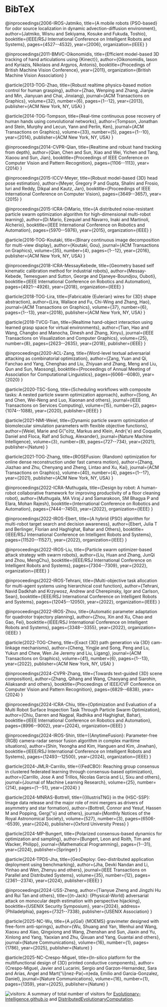 # BibTeX

@inproceedings{2006-IROS-Jatmiko,
  title={A mobile robots {PSO-based} for odor source localization in dynamic advection-diffusion environment},
  author={Jatmiko, Wisnu and Sekiyama, Kosuke and Fukuda, Toshio},
  booktitle={IEEE/RSJ International Conference on Intelligent Robots and Systems},
  pages={4527--4532},
  year={2006},
  organization={IEEE}
}

@inproceedings{2011-BMVC-Oikonomidis,
  title={Efficient model-based 3D tracking of hand articulations using {Kinect}},
  author={Oikonomidis, Iason and Kyriazis, Nikolaos and Argyros, Antonis},
  booktitle={Procedings of British Machine Vision Conference},
  year={2011},
  organization={British Machine Vision Association}
}

@article{2013-TOG-Zhao,
  title={Robust realtime physics-based motion control for human grasping},
  author={Zhao, Wenping and Zhang, Jianjie and Min, Jianyuan and Chai, Jinxiang},
  journal={ACM Transactions on Graphics},
  volume={32},
  number={6},
  pages={1--12},
  year={2013},
  publisher={ACM New York, NY, USA}
}

@article{2014-TOG-Tompson,
  title={Real-time continuous pose recovery of human hands using convolutional networks},
  author={Tompson, Jonathan and Stein, Murphy and Lecun, Yann and Perlin, Ken},
  journal={ACM Transactions on Graphics},
  volume={33},
  number={5},
  pages={1--10},
  year={2014},
  publisher={ACM New York, NY, USA}
}

@inproceedings{2014-CVPR-Qian,
  title={Realtime and robust hand tracking from depth},
  author={Qian, Chen and Sun, Xiao and Wei, Yichen and Tang, Xiaoou and Sun, Jian},
  booktitle={Proceedings of IEEE Conference on Computer Vision and Pattern Recognition},
  pages={1106--1113},
  year={2014}
}

@inproceedings{2015-ICCV-Meyer,
  title={Robust model-based {3D} head pose estimation},
  author={Meyer, Gregory P and Gupta, Shalini and Frosio, Iuri and Reddy, Dikpal and Kautz, Jan},
  booktitle={Proceedings of IEEE International Conference on Computer Vision},
  pages={3649--3657},
  year={2015}
}

@inproceedings{2015-ICRA-DiMario,
  title={A distributed noise-resistant particle swarm optimization algorithm for high-dimensional multi-robot learning},
  author={Di Mario, Ezequiel and Navarro, Inaki and Martinoli, Alcherio},
  booktitle={IEEE International Conference on Robotics and Automation},
  pages={5970--5976},
  year={2015},
  organization={IEEE}
}

@article{2016-TOG-Koutaki,
  title={Binary continuous image decomposition for multi-view display},
  author={Koutaki, Gou},
  journal={ACM Transactions on Graphics},
  volume={35},
  number={4},
  pages={1--12},
  year={2016},
  publisher={ACM New York, NY, USA}
}

@inproceedings{2018-ICRA-MessayKebede,
  title={Geometry based self kinematic calibration method for industrial robots},
  author={Messay-Kebede, Temesguen and Sutton, George and Djaneye-Boundjou, Ouboti},
  booktitle={IEEE International Conference on Robotics and Automation},
  pages={4921--4926},
  year={2018},
  organization={IEEE}
}

@article{2018-TOG-Lira,
  title={Fabricable {Eulerian} wires for {3D} shape abstraction},
  author={Lira, Wallace and Fu, Chi-Wing and Zhang, Hao},
  journal={ACM Transactions on Graphics},
  volume={37},
  number={6},
  pages={1--13},
  year={2018},
  publisher={ACM New York, NY, USA}
}

@article{2018-TVCG-Tian,
  title={Realtime hand-object interaction using learned grasp space for virtual environments},
  author={Tian, Hao and Wang, Changbo and Manocha, Dinesh and Zhang, Xinyu},
  journal={IEEE Transactions on Visualization and Computer Graphics},
  volume={25},
  number={8},
  pages={2623--2635},
  year={2018},
  publisher={IEEE}
}

@inproceedings{2020-ACL-Zang,
  title={Word-level textual adversarial attacking as combinatorial optimization},
  author={Zang, Yuan and Qi, Fanchao and Yang, Chenghao and Liu, Zhiyuan and Zhang, Meng and Liu, Qun and Sun, Maosong},
  booktitle={Proceedings of Annual Meeting of Association for Computational Linguistics},
  pages={6066--6080},
  year={2020}
}

@article{2020-TSC-Song,
  title={Scheduling workflows with composite tasks: A nested particle swarm optimization approach},
  author={Song, An and Chen, Wei-Neng and Luo, Xiaonan and others},
  journal={IEEE Transactions on Services Computing},
  volume={15},
  number={2},
  pages={1074--1088},
  year={2020},
  publisher={IEEE}
}

@article{2021-NMI-Weiel,
  title={Dynamic particle swarm optimization of biomolecular simulation parameters with flexible objective functions},
  author={Weiel, Marie and G{\"o}tz, Markus and Klein, Andr{\'e} and Coquelin, Daniel and Floca, Ralf and Schug, Alexander},
  journal={Nature Machine Intelligence},
  volume={3},
  number={8},
  pages={727--734},
  year={2021},
  publisher={Nature}
}

@article{2021-TOG-Zhang,
  title={ROSEFusion: {Random} optimization for online dense reconstruction under fast camera motion},
  author={Zhang, Jiazhao and Zhu, Chenyang and Zheng, Lintao and Xu, Kai},
  journal={ACM Transactions on Graphics},
  volume={40},
  number={4},
  pages={1--17},
  year={2021},
  publisher={ACM New York, NY, USA}
}

@inproceedings{2022-ICRA-Muthugala,
  title={Design by robot: A human-robot collaborative framework for improving productivity of a floor cleaning robot},
  author={Muthugala, MA Viraj J and Samarakoon, SM Bhagya P and Elara, Mohan Rajesh},
  booktitle={International Conference on Robotics and Automation},
  pages={7444--7450},
  year={2022},
  organization={IEEE}
}

@inproceedings{2022-IROS-Ebert,
  title={A hybrid {PSO} algorithm for multi-robot target search and decision awareness},
  author={Ebert, Julia T and Berlinger, Florian and Haghighat, Bahar and Others},
  booktitle={IEEE/RSJ International Conference on Intelligent Robots and Systems},
  pages={11520--11527},
  year={2022},
  organization={IEEE}
}

@inproceedings{2022-IROS-Liu,
  title={Particle swarm optimizer-based attack strategy with swarm robots},
  author={Liu, Huan and Zhang, JunQi and Zhou, MengChu},
  booktitle={IEEE/RSJ International Conference on Intelligent Robots and Systems},
  pages={7304--7309},
  year={2022},
  organization={IEEE}
}

@inproceedings{2022-IROS-Tehrani,
  title={Multi-objective task allocation for multi-agent systems using hierarchical cost function},
  author={Tehrani, Navid Dadkhah and Krzywosz, Andrew and Cherepinsky, Igor and Carlson, Sean},
  booktitle={IEEE/RSJ International Conference on Intelligent Robots and Systems},
  pages={12045--12050},
  year={2022},
  organization={IEEE}
}

@inproceedings{2022-IROS-Zhou,
  title={Automatic parameter adaptation for quadrotor trajectory planning},
  author={Zhou, Xin and Xu, Chao and Gao, Fei},
  booktitle={IEEE/RSJ International Conference on Intelligent Robots and Systems},
  pages={3348--3355},
  year={2022},
  organization={IEEE}
}

@article{2022-TOG-Cheng,
  title={Exact {3D} path generation via {3D} cam-linkage mechanisms},
  author={Cheng, Yingjie and Song, Peng and Lu, Yukun and Chew, Wen Jie Jeremy and Liu, Ligang},
  journal={ACM Transactions on Graphics},
  volume={41},
  number={6},
  pages={1--13},
  year={2022},
  publisher={ACM New York, NY, USA}
}

@inproceedings{2024-CVPR-Zhang,
  title={Towards text-guided {3D} scene composition},
  author={Zhang, Qihang and Wang, Chaoyang and Siarohin, Aliaksandr and others},
  booktitle={Proceedings of IEEE/CVF Conference on Computer Vision and Pattern Recognition},
  pages={6829--6838},
  year={2024}
}

@inproceedings{2024-ICRA-Chiu,
  title={Optimization and Evaluation of a Multi Robot Surface Inspection Task Through Particle Swarm Optimization},
  author={Chiu, Darren and Nagpal, Radhika and Haghighat, Bahar},
  booktitle={IEEE International Conference on Robotics and Automation},
  pages={8996--9002},
  year={2024},
  organization={IEEE}
}

@inproceedings{2024-IROS-Shin,
  title={{AnytimeFusion}: Parameter-free {RGB} camera-radar sensor fusion algorithm in complex maritime situations},
  author={Shin, Yeongha and Kim, Hanguen and Kim, Jinwhan},
  booktitle={IEEE/RSJ International Conference on Intelligent Robots and Systems},
  pages={12493--12500},
  year={2024},
  organization={IEEE}
}

@article{2024-JMLR-Carrillo,
  title={{FedCBO}: Reaching group consensus in clustered federated learning through consensus-based optimization},
  author={Carrillo, Jose A and Trillos, Nicolas Garcia and Li, Sixu and others},
  journal={Journal of Machine Learning Research},
  volume={25},
  number={214},
  pages={1--51},
  year={2024}
}

@article{2024-MNRAS-Bottrell,
  title={{IllustrisTNG} in the {HSC-SSP}: Image data release and the major role of mini mergers as drivers of asymmetry and star formation},
  author={Bottrell, Connor and Yesuf, Hassen M and Popping, Gerg{\"o} and others},
  journal={Monthly Notices of the Royal Astronomical Society},
  volume={527},
  number={3},
  pages={6506--6539},
  year={2024},
  publisher={Oxford University Press}
}

@article{2024-MP-Bungert,
  title={Polarized consensus-based dynamics for optimization and sampling},
  author={Bungert, Leon and Roith, Tim and Wacker, Philipp},
  journal={Mathematical Programming},
  pages={1--31},
  year={2024},
  publisher={Springer}
}

@article{2024-TPDS-Jha,
  title={GeoDeploy: Geo-distributed application deployment using benchmarking},
  author={Jha, Devki Nandan and Li, Yinhao and Wen, Zhenyu and others},
  journal={IEEE Transactions on Parallel and Distributed Systems},
  volume={35},
  number={12},
  pages={2361--2374},
  year={2024},
  publisher={IEEE}
}

@inproceedings{2024-USS-Zheng,
  author={Tianyue Zheng and Jingzhi Hu and Rui Tan and others},
  title={{π-Jack}: {Physical-World} adversarial attack on monocular depth estimation with perspective hijacking},
  booktitle={USENIX Security Symposium},
  year={2024},
  address={Philadelphia},
  pages={7321--7338},
  publisher={USENIX Association}
}

@article{2025-NC-Wu,
  title={A $\mu${Gal} {MOEMS} gravimeter designed with free-form anti-springs},
  author={Wu, Shuang and Yan, Wenhui and Wang, Xiaoxu and Xiao, Qingxiong and Wang, Zhenshan and Sun, Jiaxin and Yu, Xinlong and Yang, Yaoxian and Zhu, Qixuan and Yang, Guantai and others},
  journal={Nature Communications},
  volume={16},
  number={1},
  pages={1786},
  year={2025},
  publisher={Nature}
}

@article{2025-NC-Crespo-Miguel,
  title={In-silico platform for the multifunctional design of {3D} printed conductive components},
  author={Crespo-Miguel, Javier and Lucarini, Sergio and Garzon-Hernandez, Sara and Arias, Angel and Mart{\'\i}nez-Pa{\~n}eda, Emilio and Garcia-Gonzalez, Daniel},
  journal={Nature Communications},
  volume={16},
  number={1},
  pages={1359},
  year={2025},
  publisher={Nature}
}



![visitors](https://visitor-badge.laobi.icu/badge?page_id=Evolutionary-Intelligence.DistributedEvolutionaryComputation): A
summary of total number of visitors for [Evolutionary-Intelligence.github.io](https://evolutionary-intelligence.github.io/)
and [DistributedEvolutionaryComputation](https://github.com/Evolutionary-Intelligence/DistributedEvolutionaryComputation).
